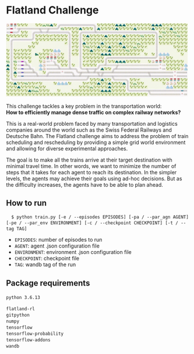 # Flatland Challenge

<img src="flatland.gif" width="500">

This challenge tackles a key problem in the transportation world:  
**How to efficiently manage dense traffic on complex railway networks?**

This is a real-world problem faced by many transportation and logistics companies around the world such as the Swiss Federal Railways and Deutsche Bahn. The Flatland challenge aims to address the problem of train scheduling and rescheduling by providing a simple grid world environment and allowing for diverse experimental approaches.

The goal is to make all the trains arrive at their target destination with minimal travel time. In other words, we want to minimize the number of steps that it takes for each agent to reach its destination. In the simpler levels, the agents may achieve their goals using ad-hoc decisions. But as the difficulty increases, the agents have to be able to plan ahead.

## How to run

 ```console
   $ python train.py [-e / --episodes EPISODES] [-pa / --par_agn AGENT] [-pe / --par_env ENVIRONMENT] [-c / --checkpoint CHECKPOINT] [-t / --tag TAG]

   ```
* `EPISODES`: number of episodes to run
* `AGENT`: agent .json configuration file
* `ENVIRONMENT`: environment .json configuration file
* `CHECKPOINT`: checkpoint file 
* `TAG`: wandb tag of the run

## Package requirements

`python 3.6.13`

`flatland-rl`  
`gitpython`  
`numpy`  
`tensorflow`  
`tensorflow-probability`  
`tensorflow-addons`  
`wandb`  